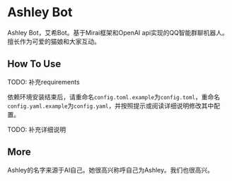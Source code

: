 # Ashley Bot
Ashley Bot，艾希Bot。基于Mirai框架和OpenAI api实现的QQ智能群聊机器人。擅长作为可爱的猫娘和大家互动。

## How To Use

TODO: 补充requirements

依赖环境安装结束后，请重命名`config.toml.example`为`config.toml`，重命名`config.yaml.example`为`config.yaml`，并按照提示或阅读详细说明修改其中配置。

TODO: 补充详细说明

## More

Ashley的名字来源于AI自己。她很高兴称呼自己为Ashley。我们也很高兴。